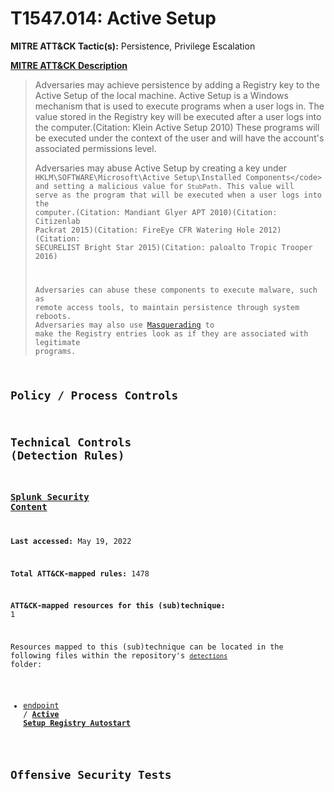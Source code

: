 # T1547.014: Active Setup
**MITRE ATT&CK Tactic(s):** Persistence, Privilege Escalation

**[MITRE ATT&CK Description](https://attack.mitre.org/techniques/T1547/014)**
<blockquote>Adversaries may achieve persistence by adding a Registry key to the Active Setup of the local machine. Active Setup is a Windows mechanism that is used to execute programs when a user logs in. The value stored in the Registry key will be executed after a user logs into the computer.(Citation: Klein Active Setup 2010) These programs will be executed under the context of the user and will have the account's associated permissions level.

Adversaries may abuse Active Setup by creating a key under <code> HKLM\SOFTWARE\Microsoft\Active Setup\Installed Components\</code> and setting a malicious value for <code>StubPath</code>. This value will serve as the program that will be executed when a user logs into the computer.(Citation: Mandiant Glyer APT 2010)(Citation: Citizenlab Packrat 2015)(Citation: FireEye CFR Watering Hole 2012)(Citation: SECURELIST Bright Star 2015)(Citation: paloalto Tropic Trooper 2016)

Adversaries can abuse these components to execute malware, such as remote access tools, to maintain persistence through system reboots. Adversaries may also use [Masquerading](https://attack.mitre.org/techniques/T1036) to make the Registry entries look as if they are associated with legitimate programs.</blockquote>

## Policy / Process Controls
## Technical Controls (Detection Rules)
### [Splunk Security Content](https://github.com/splunk/security_content)
**Last accessed:** May 19, 2022

**Total ATT&CK-mapped rules:** 1478

**ATT&CK-mapped resources for this (sub)technique:** 1

Resources mapped to this (sub)technique can be located in the following files within the repository's <code>[detections](https://github.com/splunk/security_content/tree/develop/detections)</code> folder:

* [endpoint](https://github.com/splunk/security_content/tree/develop/detections/endpoint/) / **[Active Setup Registry Autostart](https://github.com/splunk/security_content/blob/develop/detections/endpoint/active_setup_registry_autostart.yml)**


## Offensive Security Tests
